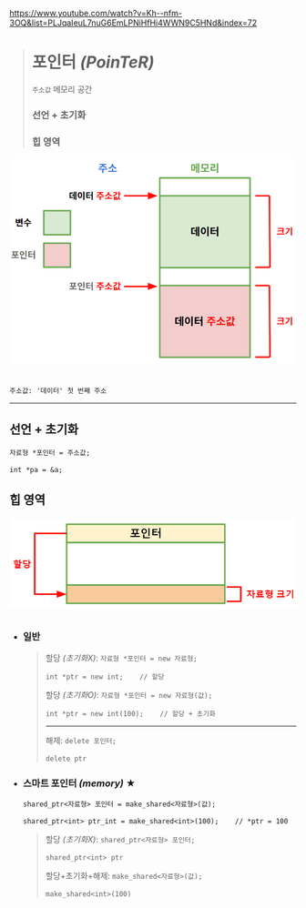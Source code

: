 https://www.youtube.com/watch?v=Kh--nfm-3OQ&list=PLJqaIeuL7nuG6EmLPNiHfHi4WWN9C5HNd&index=72
># 포인터 *(PoinTeR)*
>`주소값` 메모리 공간 
> 
>### 선언 + 초기화
>### 힙 영역 
###### <img src = 'img/포인터.png'>
```
주소값: '데이터' 첫 번째 주소
```
---

## 선언 + 초기화
`자료형 *포인터 = 주소값;`
```angular2html
int *pa = &a;
```

## 힙 영역
###### <img src = 'img/힙 영역.png'>
+ ### 일반
  >할당 *(초기화X)*: `자료형 *포인터 = new 자료형;`
  >```
  >int *ptr = new int;    // 할당
  >```
  >
  >할당 *(초기화O)*: `자료형 *포인터 = new 자료형(값);`
  >```
  >int *ptr = new int(100);    // 할당 + 초기화
  >```
  >
  >---
  > 
  >해제: `delete 포인터;`
  >```
  >delete ptr
  >```

+ ### 스마트 포인터 *(memory)* ★
  `shared_ptr<자료형> 포인터 = make_shared<자료형>(값);`
  ```
  shared_ptr<int> ptr_int = make_shared<int>(100);    // *ptr = 100
  ``` 
  >할당 *(초기화X)*: `shared_ptr<자료형> 포인터;`
  >```
  >shared_ptr<int> ptr
  >```
  >
  >할당+초기화+해제: `make_shared<자료형>(값);`
  >```
  >make_shared<int>(100)
  >``` 


